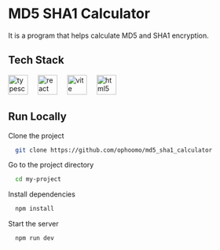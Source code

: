 
# MD5 SHA1 Calculator

It is a program that helps calculate MD5 and SHA1 encryption.



## Tech Stack

<div align="left">
  <img src="https://cdn.jsdelivr.net/gh/devicons/devicon/icons/typescript/typescript-original.svg" height="40" alt="typescript logo"  />
  <img width="12" />
  <img src="https://cdn.jsdelivr.net/gh/devicons/devicon/icons/react/react-original.svg" height="40" alt="react logo"  />
  <img width="12" />
  <img src="https://skillicons.dev/icons?i=vite" height="40" alt="vite logo"  />
  <img width="12" />
  <img src="https://cdn.simpleicons.org/html5/E34F26" height="40" alt="html5 logo"  />
</div>

## Run Locally

Clone the project

```bash
  git clone https://github.com/ophoomo/md5_sha1_calculator
```

Go to the project directory

```bash
  cd my-project
```

Install dependencies

```bash
  npm install
```

Start the server

```bash
  npm run dev
```

